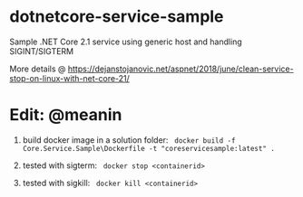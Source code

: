 # dotnetcore-service-sample
Sample .NET Core 2.1 service using generic host and handling SIGINT/SIGTERM

More details @ https://dejanstojanovic.net/aspnet/2018/june/clean-service-stop-on-linux-with-net-core-21/


# Edit: @meanin


1. build docker image in a solution folder:
```	docker build -f Core.Service.Sample\Dockerfile -t "coreservicesample:latest" .```
	
2. tested with sigterm:
```	docker stop <containerid>```
	
3. tested with sigkill:
```	docker kill <containerid>```
